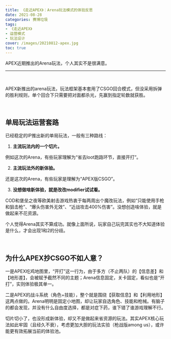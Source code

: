 ```yaml
---
title: 《走近APEX》：Arena玩法模式的体验反思
date: 2021-08-28
categories: 赛博垃圾
tags: 
- 《走近APEX》
- 运营模式
- 玩法设计
cover: /images/20210812-apex.jpg
toc: true
---
```


APEX近期推出的Arena玩法，个人其实不是很满意。

<!--more-->

---

   <br/>

APEX新推出的arena玩法，玩法框架基本套用了CSGO回合模式，但没采用拆弹的胜利规则，单个回合下只需要把对面都杀光，先赢到指定轮数就获胜。

   <br/>

## 单局玩法运营套路

已经稳定的IP推出新的单局玩法，一般有三种路线：

1. **主流玩法内的一个切片。**

例如这次的Arena，有些玩家理解为“省去loot跑路环节，直接开打”。

2. **主流玩法外的新体验。**

还是这次的Arena，有些玩家是理解为“APEX版CSGO”。

3. **没想做啥新体验，就是改改modifier试试看。**

COD和堡垒之夜等欧美射击游戏热衷于每两周出个魔改玩法，例如“只能使用手枪和狙击枪”、“爆头伤害外无效”、“近战攻击400%伤害”。没想创造啥体验，就是做起来不花资源。

个人觉得Arena其实不算成功。就像上面所说，玩家自己玩完其实也不大知道体验是什么，才会出现1和2的分歧。

   <br/>

## 为什么APEX抄CSGO不如人意？

一是APEX吃鸡地图里，“开打”这一行为，由于多方（不止两队）的【信息差】和【地形差】，会被赋予截然不同的主题；Arena信息固定，关卡固定，看似也是“开打”，实则体验极其单一。

二是APEX的战斗系统（角色+技能），整个就是围绕【获取信息】和【利用地形】这两点做的。Arena明明是固定小地图，却让玩家自选角色、技能和枪械。有脑子的都会发现，并没有什么自由度选择，都是对症下药，谁下错了谁游戏理解不行。

切片切小了，也没形成新体验，却又不是做起来省资源的玩法。其实APEX核心玩法如此牢固（且经久不衰），考虑更加大胆的玩法实验（枪战版among us），或许能更有效拓展当前的体验池。

  <br/>
